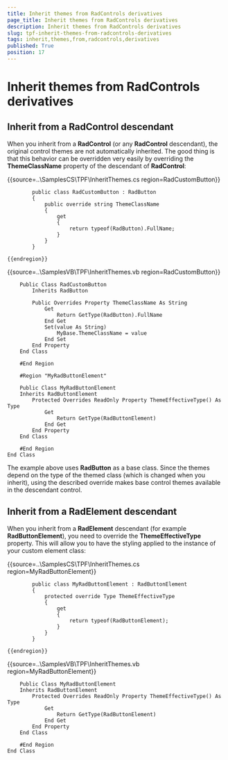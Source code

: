 ```yaml
---
title: Inherit themes from RadControls derivatives
page_title: Inherit themes from RadControls derivatives
description: Inherit themes from RadControls derivatives
slug: tpf-inherit-themes-from-radcontrols-derivatives
tags: inherit,themes,from,radcontrols,derivatives
published: True
position: 17
---
```


# Inherit themes from RadControls derivatives



## Inherit from a RadControl descendant

When you inherit from a __RadControl__ (or any __RadControl__ descendant), the original control themes
        are not automatically inherited. The good thing is that this behavior can be overridden very easily by overriding the __ThemeClassName__ 
          property of the descendant of __RadControl__: 

{{source=..\SamplesCS\TPF\InheritThemes.cs region=RadCustomButton}}
	        
	        public class RadCustomButton : RadButton  
	        { 
	            public override string ThemeClassName  
	            { 
	                get 
	                { 
	                    return typeof(RadButton).FullName;  
	                }
	            }
	        }
	    
	{{endregion}}



{{source=..\SamplesVB\TPF\InheritThemes.vb region=RadCustomButton}}
	
	    Public Class RadCustomButton
	        Inherits RadButton
	
	        Public Overrides Property ThemeClassName As String
	            Get
	                Return GetType(RadButton).FullName
	            End Get
	            Set(value As String)
	                MyBase.ThemeClassName = value
	            End Set
	        End Property
	    End Class
	
	    #End Region
	
	    #Region "MyRadButtonElement"
	
	    Public Class MyRadButtonElement
	    Inherits RadButtonElement
	        Protected Overrides ReadOnly Property ThemeEffectiveType() As Type
	            Get
	                Return GetType(RadButtonElement)
	            End Get
	        End Property
	    End Class
	
	    #End Region
	End Class



The example above uses __RadButton__ as a base class. Since the themes depend on the type of the themed class 
        (which is changed when you inherit), using the described override makes base control themes available in the descendant control.

## Inherit from a RadElement descendant

When you inherit from a __RadElement__ descendant (for example __RadButtonElement__), you need to override the
      __ThemeEffectiveType__ property. This will allow you to have the styling applied to the instance of your custom element class:

{{source=..\SamplesCS\TPF\InheritThemes.cs region=MyRadButtonElement}}
	        
	        public class MyRadButtonElement : RadButtonElement     
	        { 
	            protected override Type ThemeEffectiveType     
	            { 
	                get    
	                { 
	                    return typeof(RadButtonElement);     
	                }
	            }
	        }
	    
	{{endregion}}



{{source=..\SamplesVB\TPF\InheritThemes.vb region=MyRadButtonElement}}
	
	    Public Class MyRadButtonElement
	    Inherits RadButtonElement
	        Protected Overrides ReadOnly Property ThemeEffectiveType() As Type
	            Get
	                Return GetType(RadButtonElement)
	            End Get
	        End Property
	    End Class
	
	    #End Region
	End Class


